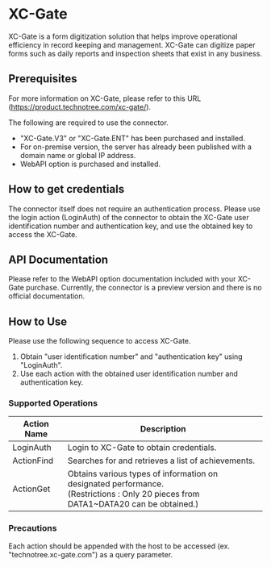 # XC-Gate
XC-Gate is a form digitization solution that helps improve operational efficiency in record keeping and management. XC-Gate can digitize paper forms such as daily reports and inspection sheets that exist in any business.

## Prerequisites
For more information on XC-Gate, please refer to this URL (https://product.technotree.com/xc-gate/).

The following are required to use the connector.
* "XC-Gate.V3" or "XC-Gate.ENT" has been purchased and installed.
* For on-premise version, the server has already been published with a domain name or global IP address.
* WebAPI option is purchased and installed.

## How to get credentials
The connector itself does not require an authentication process.
Please use the login action (LoginAuth) of the connector to obtain the XC-Gate user identification number and authentication key, and use the obtained key to access the XC-Gate.

## API Documentation
Please refer to the WebAPI option documentation included with your XC-Gate purchase. Currently, the connector is a preview version and there is no official documentation.

## How to Use
Please use the following sequence to access XC-Gate.
1. Obtain "user identification number" and "authentication key" using "LoginAuth".
2. Use each action with the obtained user identification number and authentication key.

### Supported Operations
|  Action Name  |  Description  |
| ---- | ---- |
|  LoginAuth  |  Login to XC-Gate to obtain credentials.  |
|  ActionFind  |  Searches for and retrieves a list of achievements.  |
|  ActionGet  |  Obtains various types of information on designated performance.<BR>(Restrictions : Only 20 pieces from DATA1~DATA20 can be obtained.)  |

### Precautions
Each action should be appended with the host to be accessed (ex. "technotree.xc-gate.com") as a query parameter.
